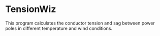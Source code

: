 # TensionWiz
This program calculates the conductor tension and sag between power poles in different temperature and wind conditions.
